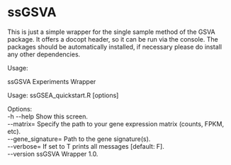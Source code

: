 # ssGSVA
This is just a simple wrapper for the single sample method of the GSVA package. It offers a docopt header, so it can be run via the console. The packages should be automatically installed, if necessary please do install any other dependencies. <br>

Usage: <br>

ssGSVA Experiments Wrapper

Usage: ssGSEA_quickstart.R [options] <br>

Options: <br>
  -h --help                  Show this screen. <br>
  --matrix=<string>          Specify the path to your gene expression matrix (counts, FPKM, etc). <br>
  --gene_signature=<string>  Path to the gene signature(s). <br>
  --verbose=<value>          If set to T prints all messages [default: F]. <br>
  --version                  ssGSVA Wrapper 1.0. <br>
